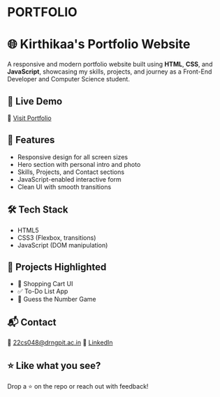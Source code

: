 # PORTFOLIO
# 🌐 Kirthikaa's Portfolio Website

A responsive and modern portfolio website built using **HTML**, **CSS**, and **JavaScript**, showcasing my skills, projects, and journey as a Front-End Developer and Computer Science student.

## 🚀 Live Demo  
🔗 [Visit Portfolio](https://kirthilakshkarthivelu.neocities.org/PORTFOLIO)

## 🔧 Features
- Responsive design for all screen sizes  
- Hero section with personal intro and photo  
- Skills, Projects, and Contact sections  
- JavaScript-enabled interactive form  
- Clean UI with smooth transitions

## 🛠️ Tech Stack
- HTML5  
- CSS3 (Flexbox, transitions)  
- JavaScript (DOM manipulation)

## 🧠 Projects Highlighted
- 🛒 Shopping Cart UI  
- ✅ To-Do List App  
- 🎯 Guess the Number Game  

## 📬 Contact
📧 22cs048@drngpit.ac.in 
🔗 [LinkedIn](https://www.linkedin.com/in/kirthikaa-lakshmanan-441734275)

## ⭐ Like what you see?
Drop a ⭐ on the repo or reach out with feedback!
